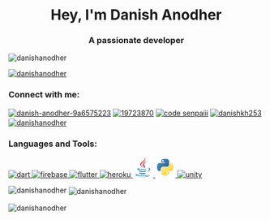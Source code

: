<h1 align="center">Hey, I'm Danish Anodher</h1>
<h3 align="center">A passionate developer</h3>

<p align="left"> <img src="https://komarev.com/ghpvc/?username=danishanodher&label=Profile%20views&color=0e75b6&style=flat" alt="danishanodher" /> </p>

<p align="left"> <a href="https://github.com/ryo-ma/github-profile-trophy"><img src="https://github-profile-trophy.vercel.app/?username=danishanodher" alt="danishanodher" /></a> </p>

<h3 align="left">Connect with me:</h3>
<p align="left">
<a href="https://linkedin.com/in/danish-anodher-9a6575223" target="blank"><img align="center" src="https://raw.githubusercontent.com/rahuldkjain/github-profile-readme-generator/master/src/images/icons/Social/linked-in-alt.svg" alt="danish-anodher-9a6575223" height="30" width="40" /></a>
<a href="https://stackoverflow.com/users/19723870" target="blank"><img align="center" src="https://raw.githubusercontent.com/rahuldkjain/github-profile-readme-generator/master/src/images/icons/Social/stack-overflow.svg" alt="19723870" height="30" width="40" /></a>
<a href="https://www.youtube.com/c/code senpaiii" target="blank"><img align="center" src="https://raw.githubusercontent.com/rahuldkjain/github-profile-readme-generator/master/src/images/icons/Social/youtube.svg" alt="code senpaiii" height="30" width="40" /></a>
<a href="https://www.hackerrank.com/danishkh253" target="blank"><img align="center" src="https://raw.githubusercontent.com/rahuldkjain/github-profile-readme-generator/master/src/images/icons/Social/hackerrank.svg" alt="danishkh253" height="30" width="40" /></a>
<a href="https://www.leetcode.com/danishanodher" target="blank"><img align="center" src="https://raw.githubusercontent.com/rahuldkjain/github-profile-readme-generator/master/src/images/icons/Social/leet-code.svg" alt="danishanodher" height="30" width="40" /></a>
</p>

<h3 align="left">Languages and Tools:</h3>
<p align="left"> <a href="https://dart.dev" target="_blank" rel="noreferrer"> <img src="https://www.vectorlogo.zone/logos/dartlang/dartlang-icon.svg" alt="dart" width="40" height="40"/> </a> <a href="https://firebase.google.com/" target="_blank" rel="noreferrer"> <img src="https://www.vectorlogo.zone/logos/firebase/firebase-icon.svg" alt="firebase" width="40" height="40"/> </a> <a href="https://flutter.dev" target="_blank" rel="noreferrer"> <img src="https://www.vectorlogo.zone/logos/flutterio/flutterio-icon.svg" alt="flutter" width="40" height="40"/> </a> <a href="https://heroku.com" target="_blank" rel="noreferrer"> <img src="https://www.vectorlogo.zone/logos/heroku/heroku-icon.svg" alt="heroku" width="40" height="40"/> </a> <a href="https://www.java.com" target="_blank" rel="noreferrer"> <img src="https://raw.githubusercontent.com/devicons/devicon/master/icons/java/java-original.svg" alt="java" width="40" height="40"/> </a> <a href="https://www.python.org" target="_blank" rel="noreferrer"> <img src="https://raw.githubusercontent.com/devicons/devicon/master/icons/python/python-original.svg" alt="python" width="40" height="40"/> </a> <a href="https://unity.com/" target="_blank" rel="noreferrer"> <img src="https://www.vectorlogo.zone/logos/unity3d/unity3d-icon.svg" alt="unity" width="40" height="40"/> </a> </p>

<p><img align="left" src="https://github-readme-stats.vercel.app/api/top-langs?username=danishanodher&show_icons=true&locale=en&layout=compact&theme=gotham&hide_border=true&fire=C77800&ring=DD910B&background=1F222E" alt="danishanodher" /></p>

<p>&nbsp;<img align="center" src="https://github-readme-stats.vercel.app/api?username=danishanodher&show_icons=true&locale=en&theme=tokyonight&hide_border=true&bg_color=1F222E" alt="danishanodher" /></p>

<p><img align="center" src="https://github-readme-streak-stats.herokuapp.com/?user=danishanodher&theme=gotham&hide_border=true&fire=C77800&ring=DD910B&background=1F222E" alt="danishanodher" /></p>
